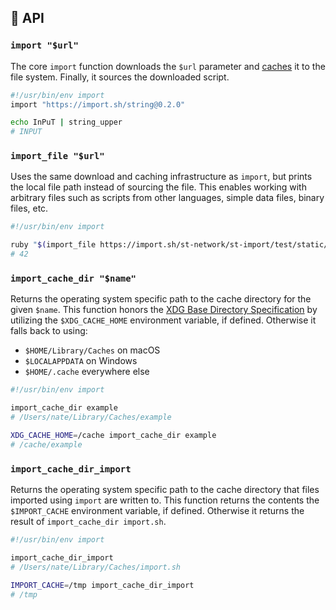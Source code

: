 ## 📜 API

### `import "$url"`

The core `import` function downloads the `$url` parameter and
[caches](./caching.md) it to the file system. Finally, it sources
the downloaded script.

```bash
#!/usr/bin/env import
import "https://import.sh/string@0.2.0"

echo InPuT | string_upper
# INPUT
```


### `import_file "$url"`

Uses the same download and caching infrastructure as `import`, but prints the
local file path instead of sourcing the file. This enables working with arbitrary
files such as scripts from other languages, simple data files, binary files, etc.

```bash
#!/usr/bin/env import

ruby "$(import_file https://import.sh/st-network/st-import/test/static/sum.rb)" 9 10 11 12
# 42
```


### `import_cache_dir "$name"`

Returns the operating system specific path to the cache directory for the given
`$name`. This function honors the [XDG Base Directory
Specification](https://specifications.freedesktop.org/basedir-spec/basedir-spec-latest.html)
by utilizing the `$XDG_CACHE_HOME` environment variable, if defined. Otherwise it
falls back to using:

 * `$HOME/Library/Caches` on macOS
 * `$LOCALAPPDATA` on Windows
 * `$HOME/.cache` everywhere else

```bash
#!/usr/bin/env import

import_cache_dir example
# /Users/nate/Library/Caches/example

XDG_CACHE_HOME=/cache import_cache_dir example
# /cache/example
```


### `import_cache_dir_import`

Returns the operating system specific path to the cache directory that files
imported using `import` are written to. This function returns the contents the
`$IMPORT_CACHE` environment variable, if defined. Otherwise it returns the result
of `import_cache_dir import.sh`.

```bash
#!/usr/bin/env import

import_cache_dir_import
# /Users/nate/Library/Caches/import.sh

IMPORT_CACHE=/tmp import_cache_dir_import
# /tmp
```
